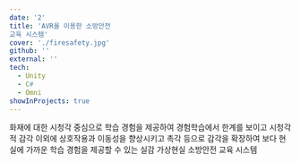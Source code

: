 ```yaml
---
date: '2'
title: 'AVR을 이용한 소방안전 
교육 시스템'
cover: './firesafety.jpg'
github: ''
external: ''
tech:
  - Unity
  - C#
  - Omni
showInProjects: true
---
```


화재에 대한 시청각 중심으로 학습 경험을 제공하여 경험학습에서 한계를 보이고 시청각적 감각 이외에 상호작용과 이동성을 향상시키고 촉각 등으로 감각을 확장하여 보다 현실에 가까운 학습 경험을 제공할 수 있는 실감 가상현실 소방안전 교육 시스템
